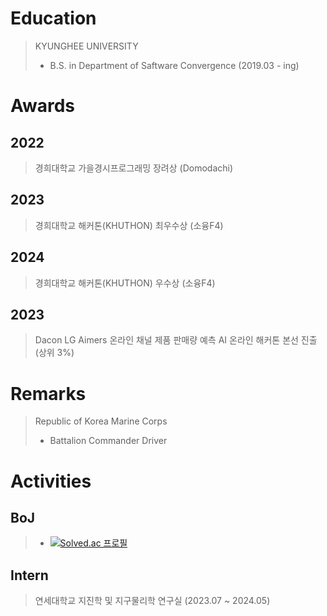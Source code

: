 # Education
> KYUNGHEE UNIVERSITY
> + B.S. in Department of Saftware Convergence (2019.03 - ing)

# Awards
## 2022
> 경희대학교 가을경시프로그래밍 장려상 (Domodachi)
## 2023
> 경희대학교 해커톤(KHUTHON) 최우수상 (소융F4)
## 2024
> 경희대학교 해커톤(KHUTHON) 우수상 (소융F4)

## 2023
> Dacon LG Aimers 온라인 채널 제품 판매량 예측 AI 온라인 해커톤 본선 진출 (상위 3%)

# Remarks
> Republic of Korea Marine Corps
> + Battalion Commander Driver

# Activities
## BoJ
> + [![Solved.ac 프로필](http://mazassumnida.wtf/api/v2/generate_badge?boj=minhwan514)](https://solved.ac/minhwan514)
## Intern
> 연세대학교 지진학 및 지구물리학 연구실 (2023.07 ~ 2024.05)
